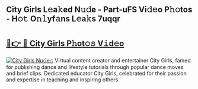 ## City Girls L𝚎a𝚔ed N𝚞𝚍e - Part-uFS Vi𝚍𝚎o P𝚑𝚘tos - H𝚘𝚝 O𝚗𝚕yf𝚊ns L𝚎a𝚔s 7uqqr

# <h2><a href="http://kf48ke.oniu.top/?m=City+Girls">🔗👉 🔴 City Girls P𝚑ot𝚘𝚜 V𝚒d𝚎o</a></h2>

[![City Girls Nu𝚍e𝚜](https://i.imgur.com/0qMVB7G.gif)](http://kf48ke.oniu.top/?m=City+Girls)
Virtual content creator and entertainer City Girls, famed for publishing dance and lifestyle tutorials through popular dance moves and brief clips. Dedicated educator City Girls, celebrated for their passion and expertise in teaching and inspiring others.  
